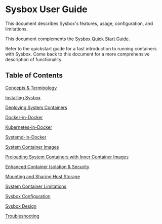 # Sysbox User Guide

This document describes Sysbox's features, usage, configuration, and
limitations.

This document complements the [Sysbox Quick Start Guide](../quickstart/README.md).

Refer to the quickstart guide for a fast introduction to running containers with
Sysbox. Come back to this document for a more comprehensive description of
functionality.

## Table of Contents

[Concepts & Terminology](concepts.md)

[Installing Sysbox](install.md)

[Deploying System Containers](deploy.md)

[Docker-in-Docker](dind.md)

[Kubernetes-in-Docker](kind.md)

[Systemd-in-Docker](systemd.md)

[System Container Images](images.md)

[Preloading System Containers with Inner Container Images](images.md#preloading-inner-container-images-into-a-system-container)

[Enhanced Container Isolation & Security](security.md)

[Mounting and Sharing Host Storage](storage.md)

[System Container Limitations](limitations.md)

[Sysbox Configuration](configuration.md)

[Sysbox Design](design.md)

[Troubleshooting](troubleshoot.md)
